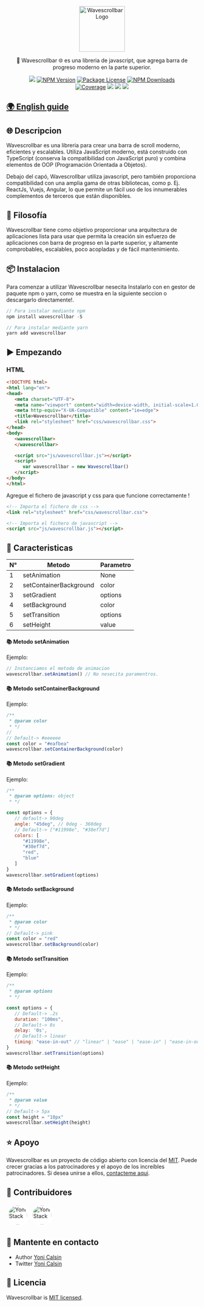 [2]: https://github.com/yonicb
[1]: https://github.com/yonicb/wavescrollbar

<p align="center">
  <a href="https://github.com/yonicb/wavescrollbar" target="blank"><img src="https://i.ibb.co/0KhDcfW/ezgif-1-368d1a644eb7.png" width="120" alt="Wavescrollbar Logo" /></a>
</p>

<p align="center">
🚀 Wavescrollbar 🌐 es una libreria de javascript, que agrega barra de progreso moderno en la parte superior.
</p>
<p align="center" style="max-width: 450px; margin: auto;">
   <a href="https://github.com/yonicb/wavescrollbar"><img src="https://img.shields.io/spiget/stars/1000?color=brightgreen&label=Star&logo=github" /></a>
   <a href="https://www.npmjs.com/wavescrollbar" target="_blank">
   <img src="https://img.shields.io/npm/v/wavescrollbar" alt="NPM Version" /></a>
   <a href="https://www.npmjs.com/wavescrollbar" target="_blank">
   <img src="https://img.shields.io/npm/l/wavescrollbar" alt="Package License" /></a>
   <a href="https://www.npmjs.com/wavescrollbar" target="_blank">
   <img src="https://img.shields.io/npm/dm/wavescrollbar" alt="NPM Downloads" /></a>
   <a href="https://github.com/yonicb/wavescrollbar" target="_blank">
   <img src="https://s3.amazonaws.com/assets.coveralls.io/badges/coveralls_95.svg" alt="Coverage" /></a>
   <a href="https://github.com/yonicb/wavescrollbar"><img src="https://img.shields.io/badge/Github%20Page-Wavescrollbar-yellow?style=flat-square&logo=github" /></a>
   <a href="https://github.com/yonicb"><img src="https://img.shields.io/badge/Author-Yoni%20Calsin-blueviolet?style=flat-square&logo=appveyor" /></a>
   <a href="https://twitter.com/yonicb" target="_blank">
   <img src="https://img.shields.io/twitter/follow/yonicalsin.svg?style=social&label=Follow"></a>
</p>

## [🌍 English guide](README.md)

## 🌐 Descripcion

<p>
Wavescrollbar es una libreria para crear una barra de scroll moderno, eficientes y escalables. Utiliza JavaScript moderno, está construido con TypeScript (conserva la compatibilidad con JavaScript puro) y combina elementos de OOP (Programación Orientada a Objetos).
</p>

<p>Debajo del capó, Wavescrollbar utiliza javascript, pero también proporciona compatibilidad con una amplia gama de otras bibliotecas, como p. Ej. ReactJs, Vuejs, Angular, lo que permite un fácil uso de los innumerables complementos de terceros que están disponibles.</p>

## 📝 Filosofía

<p>Wavescrollbar tiene como objetivo proporcionar una arquitectura de aplicaciones lista para usar que permita la creación sin esfuerzo de aplicaciones con barra de progreso en la parte superior, y altamente comprobables, escalables, poco acopladas y de fácil mantenimiento.</p>


## 📦 Instalacion

Para comenzar a utilizar Wavescrollbar nesecita Instalarlo con en gestor de paquete npm o yarn, como se muestra en la siguiente seccion o descargarlo directamente!.

``` ts
// Para instalar mediante npm
npm install wavescrollbar -S

// Para instalar mediante yarn
yarn add wavescrollbar
```

<!-- ## Getting started -->
## ▶️ Empezando

<p>
<!-- Como lo habia mencionado anteriormente, Wavescroll tambien esta disponible para las biblitecas Reactjs, Vuejs y Angular. -->
</p>

### HTML
``` html
<!DOCTYPE html>
<html lang="en">
<head>
   <meta charset="UTF-8">
   <meta name="viewport" content="width=device-width, initial-scale=1.0">
   <meta http-equiv="X-UA-Compatible" content="ie=edge">
   <title>Wavescrollbar</title>
   <link rel="stylesheet" href="css/wavescrollbar.css">
</head>
<body>
   <wavescrollbar>
   </wavescrollbar>

   <script src="js/wavescrollbar.js"></script>
   <script>
      var wavescrollbar = new Wavescrollbar()
   </script>
</body>
</html>
```

Agregue el fichero de javascript y css para que funcione correctamente !

``` html
<!-- Importa el fichero de css -->
<link rel="stylesheet" href="css/wavescrollbar.css">

<!-- Importa el fichero de javascript -->
<script src="js/wavescrollbar.js"></script>
```

## 📝 Caracteristicas

| N°  | Metodo                 | Parametro |
| --- | ---------------------- | --------- |
| 1   | setAnimation           | None      |
| 2   | setContainerBackground | color     |
| 3   | setGradient            | options   |
| 4   | setBackground          | color     |
| 5   | setTransition          | options   |
| 6   | setHeight              | value     |

#### 📚 Metodo setAnimation
Ejemplo:
```js
// Instanciamos el metodo de animacion
wavescrollbar.setAnimation() // No nesecita paramentros.
```

#### 📚 Metodo setContainerBackground
Ejemplo:
``` js
/**
 * @param color
 * */
// 
// Default-> #eeeeee
const color = "#eafbea"
wavescrollbar.setContainerBackground(color)
```

#### 📚 Metodo setGradient
Ejemplo:
```js
/**
 * @param options: object
 * */

const options = {
   // default-> 90deg
   angle: "45deg", // 0deg - 360deg
   // Default-> ["#11998e", "#38ef7d"]
   colors: [
      "#11998e",
      "#38ef7d",
      "red",
      "blue"
   ]
}
wavescrollbar.setGradient(options)
```

#### 📚 Metodo setBackground
Ejemplo:
```js
/**
 * @param color
 * */
// Default-> pink
const color = "red"
wavescrollbar.setBackground(color)
```

#### 📚 Metodo setTransition
Ejemplo:
```js
/**
 * @param options
 * */

const options = {
   // Default-> .2s
   duration: "100ms",
   // Default-> 0s
   delay: '0s',
   // Default-> linear
   timing: "ease-in-out" // "linear" | "ease" | "ease-in" | "ease-in-out" | "ease-out"
}
wavescrollbar.setTransition(options)
```

#### 📚 Metodo setHeight
Ejemplo:
```js
/**
 * @param value
 * */
// Default-> 5px
const height = "10px"
wavescrollbar.setHeight(height)
```

## ⭐ Apoyo

Wavescrollbar es un proyecto de código abierto con licencia del [MIT](LICENSE). Puede crecer gracias a los patrocinadores y el apoyo de los increíbles patrocinadores. Si desea unirse a ellos, [contacteme aqui](mailto:helloyonicb@gmail.com).

## 🎩 Contribuidores

<p>

[<img src="https://avatars0.githubusercontent.com/u/58490737?s=400&v=4" alt="Yoni Stack" width="50" style="background: #fff; padding: 5px; border-radius: 50%;" />](https://github.com/yonicb)
[<img src="https://avatars0.githubusercontent.com/u/57115324?s=460&v=4" alt="Yoni Stack" width="50" style="background: #fff; padding: 5px; border-radius: 50%;" />](https://github.com/yonicalsin)

</p>

## 🎩 Mantente en contacto

* Author [Yoni Calsin](https://github.com/yonicb)
* Twitter [Yoni Calsin](https://twitter.com/yonicalsin)

## 📜 Licencia

Wavescrollbar is [MIT licensed](LICENSE).

[2]: https://github.com/yonicb
[1]: https://github.com/yonicb/wavescrollbar